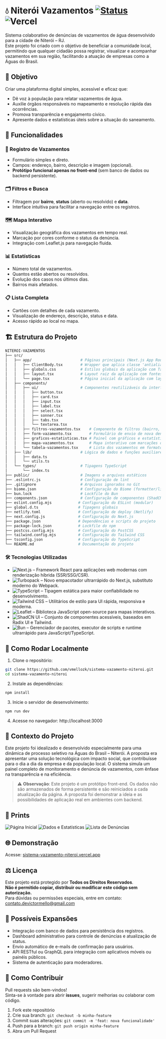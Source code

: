 # 💧 Niterói Vazamentos [![Status](https://img.shields.io/badge/status-protótipo-blue)](https://sistema-vazamento-niteroi.vercel.app) ![Vercel](https://vercelbadge.vercel.app/api/vmellozk/sistema-vazamento-niteroi)

Sistema colaborativo de denúncias de vazamentos de água desenvolvido para a cidade de Niterói – RJ.  
Este projeto foi criado com o objetivo de beneficiar a comunidade local, permitindo que qualquer cidadão possa registrar, visualizar e acompanhar vazamentos em sua região, facilitando a atuação de empresas como a Águas do Brasil.

## 🚀 Objetivo

Criar uma plataforma digital simples, acessível e eficaz que:

- Dê voz à população para relatar vazamentos de água.
- Auxilie órgãos responsáveis no mapeamento e resolução rápida das ocorrências.
- Promova transparência e engajamento cívico.
- Apresente dados e estatísticas úteis sobre a situação do saneamento.

## 🧩 Funcionalidades

### 📍 Registro de Vazamentos
- Formulário simples e direto.
- Campos: endereço, bairro, descrição e imagem (opcional).
- **Protótipo funcional apenas no front-end** (sem banco de dados ou backend persistente).

### 🗂️ Filtros e Busca
- Filtragem por **bairro**, **status** (aberto ou resolvido) e **data**.
- Interface intuitiva para facilitar a navegação entre os registros.

### 🗺️ Mapa Interativo
- Visualização geográfica dos vazamentos em tempo real.
- Marcação por cores conforme o status da denúncia.
- Integração com Leaflet.js para navegação fluida.

### 📊 Estatísticas
- Número total de vazamentos.
- Quantos estão abertos ou resolvidos.
- Evolução dos casos nos últimos dias.
- Bairros mais afetados.

### 📋 Lista Completa
- Cartões com detalhes de cada vazamento.
- Visualização de endereço, descrição, status e data.
- Acesso rápido ao local no mapa.

## 🏗️ Estrutura do Projeto

```bash
NITEROI-VAZAMENTOS
├── src/
│   ├── app/                      # Páginas principais (Next.js App Router)
│   │   ├── ClientBody.tsx        # Wrapper que aplica classe 'antialiased' no body após a hidratação
│   │   ├── globals.css           # Estilos globais da aplicação com Tailwind CSS e customização de temas via variáveis CSS
│   │   ├── layout.tsx            # Layout raiz da aplicação com fontes, estilos globais e wrapper de conteúdo
│   │   └── page.tsx              # Página inicial da aplicação com layout principal e chamada dos componentes
│   ├── components/
│   │   ├── ui/                   # Componentes reutilizáveis da interface (botão, input, select, etc.)
│   │   │   ├── button.tsx
│   │   │   ├── card.tsx
│   │   │   ├── input.tsx
│   │   │   ├── label.tsx
│   │   │   ├── select.tsx
│   │   │   ├── sonner.tsx
│   │   │   ├── tabs.tsx
│   │   │   └── textarea.tsx
│   │   ├── filtros-vazamentos.tsx    # Componente de filtros (bairro, status, data) aplicados aos vazamentos
│   │   ├── form-vazamento.tsx        # Formulário de envio de nova denúncia de vazamento
│   │   ├── graficos-estatisticas.tsx # Painel com gráficos e estatísticas de vazamentos
│   │   ├── mapa-vazamentos.tsx       # Mapa interativo com marcações de vazamentos via Leaflet
│   │   └── tabela-vazamentos.tsx     # Lista dos vazamentos em formato tabular (cards)
│   ├── lib/                      # Lógica de dados e funções auxiliares
│   │   ├── data.ts
│   │   └── utils.ts
│   └── types/                    # Tipagens TypeScript
│       └── index.ts
├── public/                       # Imagens e arquivos estáticos
├── .eslintrc.js                  # Configuração de lint
├── .gitignore                    # Arquivos ignorados no Git
├── biome.json                    # Configuração do Biome (formatter/linter)
├── bun.lock                      # Lockfile do Bun
├── components.json               # Configuração de componentes (ShadCN)
├── eslint.config.mjs            # Configuração do ESLint (modular)
├── global.d.ts                  # Tipagens globais
├── netlify.toml                 # Configuração de deploy (Netlify)
├── next.config.js               # Configuração do Next.js
├── package.json                 # Dependências e scripts do projeto
├── package-lock.json            # Lockfile do npm
├── postcss.config.mjs           # Configuração do PostCSS
├── tailwind.config.mjs          # Configuração do Tailwind CSS
├── tsconfig.json                # Configuração do TypeScript
└── README.md                    # Documentação do projeto
```

### 🛠️ Tecnologias Utilizadas

- ![Next.js](https://img.shields.io/badge/Next.js-13+-000?logo=nextdotjs) – Framework React para aplicações web modernas com renderização híbrida (SSR/SSG/CSR).
- ![Turbopack](https://img.shields.io/badge/Turbopack-ffcc00?logo=vercel&logoColor=black) – Novo empacotador ultrarrápido do Next.js, substituto moderno do Webpack.
- ![TypeScript](https://img.shields.io/badge/TypeScript-007ACC?logo=typescript&logoColor=white) – Tipagem estática para maior confiabilidade no desenvolvimento.
- ![Tailwind CSS](https://img.shields.io/badge/Tailwind_CSS-38B2AC?logo=tailwindcss&logoColor=white) – Utilitários de estilo para UI rápida, responsiva e moderna.
- ![Leaflet](https://img.shields.io/badge/Leaflet.js-199900?logo=leaflet&logoColor=white) – Biblioteca JavaScript open-source para mapas interativos.
- ![ShadCN UI](https://img.shields.io/badge/ShadCN_UI-%23ffffff?logo=vercel&logoColor=black) – Conjunto de componentes acessíveis, baseados em Radix UI e Tailwind.
- ![Bun](https://img.shields.io/badge/Bun-000000?logo=bun&logoColor=white) – Gerenciador de pacotes, executor de scripts e runtime ultrarrápido para JavaScript/TypeScript.

## 🧪 Como Rodar Localmente

1. Clone o repositório:

```bash
git clone https://github.com/vmellozk/sistema-vazamento-niteroi.git
cd sistema-vazamento-niteroi
```

2. Instale as dependências:

```bash
npm install
```

3. Inicie o servidor de desenvolvimento:

```bash
npm run dev
```

4. Acesse no navegador:
http://localhost:3000

## 🤝 Contexto do Projeto
Este projeto foi idealizado e desenvolvido especialmente para uma dinâmica de processo seletivo na Águas do Brasil – Niterói. A proposta era apresentar uma solução tecnológica com impacto social, que contribuísse para o dia a dia da empresa e da população local. O sistema simula um painel completo de monitoramento e denúncia de vazamentos, com ênfase na transparência e na eficiência.

> ⚠️ **Observação**: Este projeto é um protótipo front-end. Os dados não são armazenados de forma persistente e são reiniciados a cada atualização da página. A proposta foi demonstrar a ideia e as possibilidades de aplicação real em ambientes com backend.

## 📸 Prints

![Página Inicial](https://i.imgur.com/LJQjCfe.png)
![Dados e Estatísticas](https://i.imgur.com/UxZMcTg.png)
![Lista de Denúncias](https://i.imgur.com/dNCMvnQ.png)

## 🌐 Demonstração

Acesse: [sistema-vazamento-niteroi.vercel.app](https://sistema-vazamento-niteroi.vercel.app)

## ⚖️ Licença

Este projeto está protegido por **Todos os Direitos Reservados**.  
**Não é permitido copiar, distribuir ou modificar este código sem autorização.**  
Para dúvidas ou permissões especiais, entre em contato: [contato.devictormello@gmail.com](mailto:contato.devictormello@gmail.com)

## 🔮 Possíveis Expansões

- Integração com banco de dados para persistência dos registros.
- Dashboard administrativo para controle de denúncias e atualização de status.
- Envio automático de e-mails de confirmação para usuários.
- API RESTful ou GraphQL para integração com aplicativos móveis ou painéis públicos.
- Sistema de autenticação para moderadores.

## 🤲 Como Contribuir

Pull requests são bem-vindos!  
Sinta-se à vontade para abrir **issues**, sugerir melhorias ou colaborar com código.

1. Fork este repositório
2. Crie sua branch: `git checkout -b minha-feature`
3. Commit suas alterações: `git commit -m 'feat: nova funcionalidade'`
4. Push para a branch: `git push origin minha-feature`
5. Abra um Pull Request
